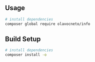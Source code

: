 ## Usage

``` bash
# install dependencies
composer global require olavocneto/info
```

## Build Setup

``` bash
# install dependencies
composer install -o
```